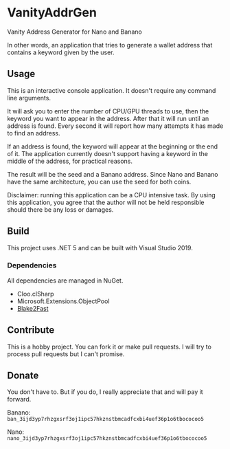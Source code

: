 # VanityAddrGen

Vanity Address Generator for Nano and Banano

In other words, an application that tries to generate a wallet address
that contains a keyword given by the user.

## Usage

This is an interactive console application. It doesn't require any
command line arguments.

It will ask you to enter the number of CPU/GPU threads to use, then the
keyword you want to appear in the address. After that it will run
until an address is found. Every second it will report how many
attempts it has made to find an address.

If an address is found, the keyword will appear at the beginning or
the end of it. The application currently doesn't support having a
keyword in the middle of the address, for practical reasons.

The result will be the seed and a Banano address. Since Nano and Banano
have the same architecture, you can use the seed for both coins.

Disclaimer: running this application can be a CPU intensive task.
By using this application, you agree that the author will not be
held responsible should there be any loss or damages.

## Build

This project uses .NET 5 and can be built with Visual Studio 2019.

### Dependencies

All dependencies are managed in NuGet.

* Cloo.clSharp
* Microsoft.Extensions.ObjectPool
* [Blake2Fast](https://github.com/saucecontrol/Blake2Fast)

## Contribute

This is a hobby project. You can fork it or make pull requests. I will
try to process pull requests but I can't promise.

## Donate

You don't have to. But if you do, I really appreciate that and will pay it forward.

Banano: `ban_3ijd3yp7rhzgxsrf3oj1ipc57hkznstbmcadfcxbi4uef36p1o6tbococoo5`

Nano: `nano_3ijd3yp7rhzgxsrf3oj1ipc57hkznstbmcadfcxbi4uef36p1o6tbococoo5`
